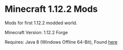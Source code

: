 # Minecraft 1.12.2 Mods

Mods for first 1.12.2 modded world.

Minecraft Version: 1.12.2 Forge

Requires: Java 8 (Windows Offline 64-Bit), Found [here](https://www.java.com/en/download/manual.jsp)
